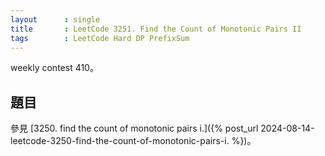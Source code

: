 ```yaml
---
layout      : single
title       : LeetCode 3251. Find the Count of Monotonic Pairs II
tags        : LeetCode Hard DP PrefixSum
---
```

weekly contest 410。  

## 題目

參見 [3250. find the count of monotonic pairs i.]({% post_url 2024-08-14-leetcode-3250-find-the-count-of-monotonic-pairs-i. %})。  
